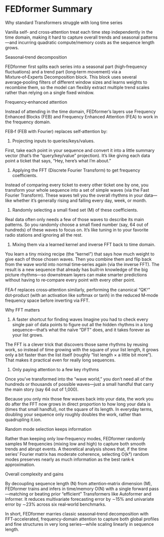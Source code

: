 # FEDformer Summary

Why standard Transformers struggle with long time series

Vanilla self‑ and cross‑attention treat each time step independently in the time domain, making it hard to capture overall trends and seasonal patterns—and incurring quadratic compute/memory costs as the sequence length grows.

Seasonal‑trend decomposition

FEDformer first splits each series into a seasonal part (high‑frequency fluctuations) and a trend part (long‑term movement) via a Mixture‑of‑Experts Decomposition block. This block uses several average‑pooling filters of different window sizes and learns weights to recombine them, so the model can flexibly extract multiple trend scales rather than relying on a single fixed window.

Frequency‑enhanced attention

Instead of attending in the time domain, FEDformer’s layers use Frequency Enhanced Blocks (FEB) and Frequency Enhanced Attention (FEA) to work in the frequency domain.
  
FEB‑f (FEB with Fourier) replaces self‑attention by:

  1. Projecting inputs to queries/keys/values.

First, take each point in your sequence and convert it into a little summary vector (that’s the “query/key/value” projection). It’s like giving each data point a ticket that says, “Hey, here’s what I’m about.”

  1. Applying the FFT (Discrete Fourier Transform) to get frequency coefficients.

Instead of comparing every ticket to every other ticket one by one, you transform your whole sequence into a set of simple waves (via the Fast Fourier Transform). These waves tell you the overall rhythms in your data—like whether it’s generally rising and falling every day, week, or month.

  1. Randomly selecting a small fixed set (M) of these coefficients.

Real data often only needs a few of those waves to describe its main patterns. So you randomly choose a small fixed number (say, 64 out of hundreds) of these waves to focus on. It’s like tuning in to your favorite radio stations and ignoring all the rest.

  1. Mixing them via a learned kernel and inverse FFT back to time domain.

You learn a tiny mixing recipe (the “kernel”) that says how much weight to give each of those chosen waves. Then you combine them and flip back from the wave world into normal time‑series again (via the inverse FFT). The result is a new sequence that already has built‑in knowledge of the big picture rhythms—so downstream layers can make smarter predictions without having to re‑compare every point with every other point.

FEA‑f replaces cross‑attention similarly, performing the canonical “QKᵀ” dot‑product (with an activation like softmax or tanh) in the reduced M‑mode frequency space before inverting via FFT.

Why FFT matters

  1. A faster shortcut for finding waves
Imagine you had to check every single pair of data points to figure out all the hidden rhythms in a long sequence—that’s what the naïve “DFT” does, and it takes forever as your list grows.

The FFT is a clever trick that discovers those same rhythms by reusing work, so instead of time growing with the square of your list length, it grows only a bit faster than the list itself (roughly “list length × a little bit more”). That makes it practical even for really long sequences.
  
  1. Only paying attention to a few key rhythms

Once you’ve transformed into the “wave world,” you don’t need all of the hundreds or thousands of possible waves—just a small handful that carry the main story (say 64 out of 1,000).

Because you only mix those few waves back into your data, the work you do after the FFT now grows in direct proportion to how long your data is (times that small handful), not the square of its length. In everyday terms, doubling your sequence only roughly doubles the work, rather than quadrupling it.ion.

Random mode selection keeps information

Rather than keeping only low‑frequency modes, FEDformer randomly samples M frequencies (mixing low and high) to capture both smooth trends and abrupt events. A theoretical analysis shows that, if the time series’ Fourier matrix has moderate coherence, selecting O(k²) random modes preserves nearly as much information as the best rank‑k approximation.

Overall complexity and gains

By decoupling sequence length (N) from attention‑matrix dimension (M), FEDformer trains and infers in time/memory O(N) with a single forward pass—matching or beating prior “efficient” Transformers like Autoformer and Informer. It reduces multivariate forecasting error by ∼15% and univariate error by ∼23% across six real‑world benchmarks.

In short, FEDformer marries classic seasonal‑trend decomposition with FFT‑accelerated, frequency‑domain attention to capture both global profiles and fine structures in very long series—while scaling linearly in sequence length.
